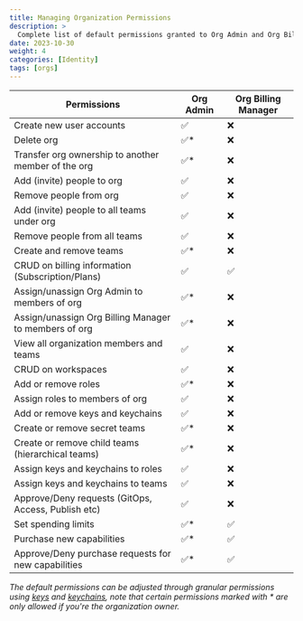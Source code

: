 ```yaml
---
title: Managing Organization Permissions
description: >
  Complete list of default permissions granted to Org Admin and Org Billing Manager roles.
date: 2023-10-30
weight: 4
categories: [Identity]
tags: [orgs]
---
```


| Permissions                                                     | Org Admin  | Org Billing Manager |
|-----------------------------------------------------------------|------------|---------------|
| Create new user accounts                                        | ✅         | ❌           |
| Delete org                                                      | ✅*        | ❌           |
| Transfer org ownership to another member of the org             | ✅*        | ❌           |
| Add (invite) people to org                                      | ✅         | ❌           |
| Remove people from org                                          | ✅         | ❌           |
| Add (invite) people to all teams under org                      | ✅         | ❌           |
| Remove people from all teams                                    | ✅         | ❌           |
| Create and remove teams                                         | ✅*        | ❌           |
| CRUD on billing information (Subscription/Plans)                | ✅         | ✅           |
| Assign/unassign Org Admin to members of org                     | ✅*        | ❌           |
| Assign/unassign Org Billing Manager to members of org           | ✅*        | ❌           |
| View all organization members and teams                         | ✅         | ❌           |
| CRUD on workspaces                                              | ✅         | ❌           |
| Add or remove roles                                             | ✅*        | ❌           |
| Assign roles to members of org                                  | ✅         | ❌           |
| Add or remove keys and keychains                                | ✅         | ❌           |
| Create or remove secret teams                                   | ✅*        | ❌           |
| Create or remove child teams (hierarchical teams)               | ✅*        | ❌           |
| Assign keys and keychains to roles                              | ✅         | ❌           |
| Assign keys and keychains to teams                              | ✅         | ❌           |
| Approve/Deny requests (GitOps, Access, Publish etc)             | ✅         | ❌           |
| Set spending limits                                             | ✅*        | ✅           |
| Purchase new capabilities                                       | ✅*        | ✅           |
| Approve/Deny purchase requests for new capabilities             | ✅*        | ✅           |

_The default permissions can be adjusted through granular permissions using [keys](/cloud/security/keys/) and [keychains](/cloud/security/keychains/), note that certain permissions marked with * are only allowed if you're the organization owner._
